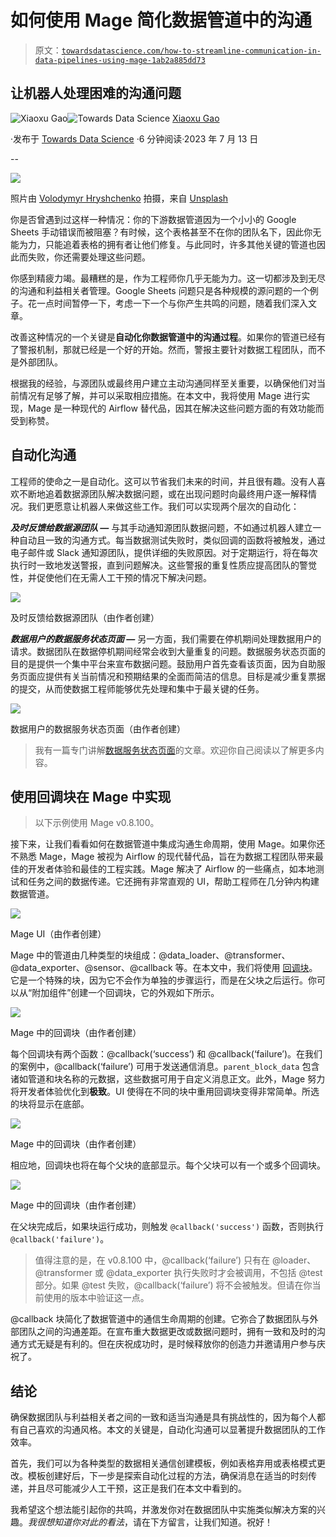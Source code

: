 # 如何使用 Mage 简化数据管道中的沟通

> 原文：[`towardsdatascience.com/how-to-streamline-communication-in-data-pipelines-using-mage-1ab2a885dd73`](https://towardsdatascience.com/how-to-streamline-communication-in-data-pipelines-using-mage-1ab2a885dd73)

## 让机器人处理困难的沟通问题

[](https://medium.com/@xiaoxugao?source=post_page-----1ab2a885dd73--------------------------------)![Xiaoxu Gao](https://medium.com/@xiaoxugao?source=post_page-----1ab2a885dd73--------------------------------)[](https://towardsdatascience.com/?source=post_page-----1ab2a885dd73--------------------------------)![Towards Data Science](https://towardsdatascience.com/?source=post_page-----1ab2a885dd73--------------------------------) [Xiaoxu Gao](https://medium.com/@xiaoxugao?source=post_page-----1ab2a885dd73--------------------------------)

·发布于 [Towards Data Science](https://towardsdatascience.com/?source=post_page-----1ab2a885dd73--------------------------------) ·6 分钟阅读·2023 年 7 月 13 日

--

![](img/34e20992bb781ce6ecdc54e0203739a7.png)

照片由 [Volodymyr Hryshchenko](https://unsplash.com/@lunarts) 拍摄，来自 [Unsplash](https://unsplash.com/)

你是否曾遇到过这样一种情况：你的下游数据管道因为一个小小的 Google Sheets 手动错误而被阻塞？有时候，这个表格甚至不在你的团队名下，因此你无能为力，只能追着表格的拥有者让他们修复。与此同时，许多其他关键的管道也因此而失败，你还需要处理这些问题。

你感到精疲力竭。最糟糕的是，作为工程师你几乎无能为力。这一切都涉及到无尽的沟通和利益相关者管理。Google Sheets 问题只是各种规模的源问题的一个例子。花一点时间暂停一下，考虑一下一个与你产生共鸣的问题，随着我们深入文章。

改善这种情况的一个关键是**自动化你数据管道中的沟通过程**。如果你的管道已经有了警报机制，那就已经是一个好的开始。然而，警报主要针对数据工程团队，而不是外部团队。

根据我的经验，与源团队或最终用户建立主动沟通同样至关重要，以确保他们对当前情况有足够了解，并可以采取相应措施。在本文中，我将使用 Mage 进行实现，Mage 是一种现代的 Airflow 替代品，因其在解决这些问题方面的有效功能而受到称赞。

## 自动化沟通

工程师的使命之一是自动化。这可以节省我们未来的时间，并且很有趣。没有人喜欢不断地追着数据源团队解决数据问题，或在出现问题时向最终用户逐一解释情况。我们更愿意让机器人来做这些工作。我们可以实现两个层次的自动化：

***及时反馈给数据源团队 —*** 与其手动通知源团队数据问题，不如通过机器人建立一种自动且一致的沟通方式。每当数据测试失败时，类似回调的函数将被触发，通过电子邮件或 Slack 通知源团队，提供详细的失败原因。对于定期运行，将在每次执行时一致地发送警报，直到问题解决。这些警报的重复性质应提高团队的警觉性，并促使他们在无需人工干预的情况下解决问题。

![](img/fc2564729c681c42e8cc48defb7703c6.png)

及时反馈给数据源团队（由作者创建）

***数据用户的数据服务状态页面 —*** 另一方面，我们需要在停机期间处理数据用户的请求。数据团队在数据停机期间经常会收到大量重复的问题。数据服务状态页面的目的是提供一个集中平台来宣布数据问题。鼓励用户首先查看该页面，因为自助服务页面应提供有关当前情况和预期结果的全面而简洁的信息。目标是减少重复票据的提交，从而使数据工程师能够优先处理和集中于最关键的任务。

![](img/0560dda5b170504a25c44b35595be0dd.png)

数据用户的数据服务状态页面（由作者创建）

> 我有一篇专门讲解[数据服务状态页面](https://medium.com/towards-data-science/status-page-for-data-products-we-all-need-one-5a493092059a)的文章。欢迎你自己阅读以了解更多内容。

## 使用回调块在 Mage 中实现

> 以下示例使用 Mage v0.8.100。

接下来，让我们看看如何在数据管道中集成沟通生命周期，使用 Mage。如果你还不熟悉 Mage，Mage 被视为 Airflow 的现代替代品，旨在为数据工程团队带来最佳的开发者体验和最佳的工程实践。Mage 解决了 Airflow 的一些痛点，如本地测试和任务之间的数据传递。它还拥有非常直观的 UI，帮助工程师在几分钟内构建数据管道。

![](img/6bdb3384c88d2876b791a658287937ac.png)

Mage UI（由作者创建）

Mage 中的管道由几种类型的块组成：@data_loader、@transformer、@data_exporter、@sensor、@callback 等。在本文中，我们将使用 [回调块](https://docs.mage.ai/development/blocks/callbacks/overview)。它是一个特殊的块，因为它不会作为单独的步骤运行，而是在父块之后运行。你可以从“附加组件”创建一个回调块，它的外观如下所示。

![](img/0c12f5849e210eae6a2e2ee343be9434.png)

Mage 中的回调块（由作者创建）

每个回调块有两个函数：@callback(‘success’) 和 @callback(‘failure’)。在我们的案例中，@callback(‘failure’) 可用于发送通信消息。`parent_block_data` 包含诸如管道和块名称的元数据，这些数据可用于自定义消息正文。此外，Mage 努力将开发者体验优化到**极致**。UI 使得在不同的块中重用回调块变得非常简单。所选的块将显示在底部。

![](img/1e3edd537cff42db9193bc88368cc5a2.png)

Mage 中的回调块（由作者创建）

相应地，回调块也将在每个父块的底部显示。每个父块可以有一个或多个回调块。

![](img/6f482e7c7191be3a7df46dca186d5a75.png)

Mage 中的回调块（由作者创建）

在父块完成后，如果块运行成功，则触发 `@callback('success')` 函数，否则执行 `@callback('failure')`。

> 值得注意的是，在 v0.8.100 中，@callback(‘failure’) 只有在 @loader、@transformer 或 @data_exporter 执行失败时才会被调用，不包括 @test 部分。如果 @test 失败，@callback(‘failure’) 将不会被触发。但请在你当前使用的版本中验证这一点。

@callback 块简化了数据管道中的通信生命周期的创建。它弥合了数据团队与外部团队之间的沟通差距。在宣布重大数据更改或数据问题时，拥有一致和及时的沟通方式无疑是有利的。但在庆祝成功时，是时候释放你的创造力并邀请用户参与庆祝了。

## 结论

确保数据团队与利益相关者之间的一致和适当沟通是具有挑战性的，因为每个人都有自己喜欢的沟通风格。本文的关键是，自动化沟通可以显著提升数据团队的工作效率。

首先，我们可以为各种类型的数据相关通信创建模板，例如表格弃用或表格模式更改。模板创建好后，下一步是探索自动化过程的方法，确保消息在适当的时刻传递，并且尽可能减少人工干预，这正是我们在本文中看到的。

我希望这个想法能引起你的共鸣，并激发你对在数据团队中实施类似解决方案的兴趣。*我很想知道你对此的看法*，请在下方留言，让我们知道。祝好！
